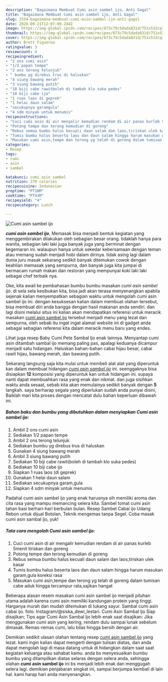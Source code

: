 ```yaml
---
description: "Bagaimana Membuat Cumi asin sambel ijo, Anti Gagal"
title: "Bagaimana Membuat Cumi asin sambel ijo, Anti Gagal"
slug: 1534-bagaimana-membuat-cumi-asin-sambel-ijo-anti-gagal
date: 2020-09-21T12:07:09.244Z
image: https://img-global.cpcdn.com/recipes/673c79c5dada831d/751x532cq70/cumi-asin-sambel-ijo-foto-resep-utama.jpg
thumbnail: https://img-global.cpcdn.com/recipes/673c79c5dada831d/751x532cq70/cumi-asin-sambel-ijo-foto-resep-utama.jpg
cover: https://img-global.cpcdn.com/recipes/673c79c5dada831d/751x532cq70/cumi-asin-sambel-ijo-foto-resep-utama.jpg
author: Brett Figueroa
ratingvalue: 3
reviewcount: 4
recipeingredient:
- "2 ons cumi asin"
- "1/2 papan tempe"
- "2 ons terong telunjuk"
- " bumbu yg direbus trus di haluskan"
- "4 siung bawang merah"
- "3 siung bawang putih"
- "10 biji cabe rawitboleh di tambah klo suka pedes"
- "10 biji cabe ijo"
- "1 ruas laos di geprek"
- "1 helai daun salam"
- "secukupnya garamgula"
- "4 sdm minyak untuk menumis"
recipeinstructions:
- "Cuci cumi asin di air mengalir kemudian rendam di air panas kurleb 5menit tiriskan dan goreng"
- "Potong tempe dan terong kemudian di goreng"
- "Rebus semua bumbu halus kecuali daun salam dan laos,tiriskan ulek kasar"
- "Tumis bumbu halus beserta laos dan daun salam hingga harum masukan garam,gula koreksi rasa"
- "Masukan cumi asin,tempe dan terong yg telah di goreng dalam tumisan cabe aduk hingga tercampur rata,sajikan hangat"
categories:
- Resep
tags:
- cumi
- asin
- sambel

katakunci: cumi asin sambel 
nutrition: 270 calories
recipecuisine: Indonesian
preptime: "PT10M"
cooktime: "PT43M"
recipeyield: "4"
recipecategory: Lunch

---
```



![Cumi asin sambel ijo](https://img-global.cpcdn.com/recipes/673c79c5dada831d/751x532cq70/cumi-asin-sambel-ijo-foto-resep-utama.jpg)

<b><i>cumi asin sambel ijo</i></b>, Memasak bisa menjadi bentuk kegiatan yang menggembirakan dilakukan oleh sebagian besar orang. tidaklah hanya para wanita, sebagian laki laki juga banyak juga yang berminat dengan kegemaran ini. walaupun hanya untuk sekedar kebersamaan dengan teman atau memang sudah menjadi hobi dalam dirinya. tidak asing lagi dalam dunia juru masak sekarang sedikit banyak ditemukan cowok dengan keahlian memasak yang sempurna, dan banyak juga kita jumpai di bermacam rumah makan dan restoran yang mempunyai koki laki laki sebagai chef terbaik nya.

Oke, kita awali ke pembahasan bumbu bumbu masakan <i>cumi asin sambel ijo</i>. di sela sela kesibukan kita, bisa jadi akan terasa menyenangkan apabila sejenak kalian menyempatkan sebagian waktu untuk mengolah cumi asin sambel ijo ini. dengan kesuksesan kalian dalam membuat olahan tersebut, bisa membuat diri anda bangga dengan hasil makanan anda sendiri. dan lagi disini melalui situs ini kalian akan mendapatkan referensi untuk meracik masakan <u>cumi asin sambel ijo</u> tersebut menjadi menu yang lezat dan sempurna, oleh sebab itu ingat ingat alamat website ini di gadget anda sebagai sebagian referensi kita dalam meracik menu baru yang endes.

Lihat juga resep Baby Cumi Pete Sambal Ijo enak lainnya. Menyantap cumi asin ditambah sambal ijo memang paling pas, apalagi keduanya dicampur menjadi satu hidangan. Haluskan bahan-bahan cabai hijau besar, cabai rawit hijau, bawang merah, dan bawang putih.


Sekarang langsung saja kita mulai untuk membeli alat alat yang diperuntuk kan dalam membuat hidangan <u><i>cumi asin sambel ijo</i></u> ini. seenggaknya bisa disiapkan <b>12</b> komposisi yang diperuntuk kan untuk hidangan ini. supaya nanti dapat membuahkan rasa yang enak dan nikmat. dan juga sisihkan waktu anda sesaat, sebab kita akan memulainya sedikit banyak dengan <b>5</b> langkah. saya berharap segala yang diperlukan sudah anda punyai disini, Baiklah mari kita proses dengan mencatat dulu bahan keperluan dibawah ini.

<!--inarticleads1-->

##### Bahan baku dan bumbu yang dibutuhkan dalam menyiapkan Cumi asin sambel ijo:

1. Ambil 2 ons cumi asin
1. Sediakan 1/2 papan tempe
1. Ambil 2 ons terong telunjuk
1. Sediakan  bumbu yg direbus trus di haluskan
1. Gunakan 4 siung bawang merah
1. Ambil 3 siung bawang putih
1. Sediakan 10 biji cabe rawit(boleh di tambah klo suka pedes)
1. Sediakan 10 biji cabe ijo
1. Siapkan 1 ruas laos (di geprek)
1. Gunakan 1 helai daun salam
1. Sediakan secukupnya garam,gula
1. Siapkan 4 sdm minyak untuk menumis


Padahal cumi asin sambel ijo yang enak harusnya sih memiliki aroma dan cita rasa yang mampu memancing selera kita. Sambel tomat cumi asin tahan basi berhari-hari berbulan bulan. Resep Sambel Cabai ijo Udang Rebon untuk dijual Botolan, Teknik mengemas tanpa Segel. Coba masak cumi asin sambal ijo, yuk! 

<!--inarticleads2-->

##### Tata cara mengolah Cumi asin sambel ijo:

1. Cuci cumi asin di air mengalir kemudian rendam di air panas kurleb 5menit tiriskan dan goreng
1. Potong tempe dan terong kemudian di goreng
1. Rebus semua bumbu halus kecuali daun salam dan laos,tiriskan ulek kasar
1. Tumis bumbu halus beserta laos dan daun salam hingga harum masukan garam,gula koreksi rasa
1. Masukan cumi asin,tempe dan terong yg telah di goreng dalam tumisan cabe aduk hingga tercampur rata,sajikan hangat


Beberapa alasan resem masakan cumi asin sambel ijo menjadi piluhan utama adalah karena cumi asin memiliki kandungan protein yang tinggi. Harganya murah dan mudah ditemukan di tukang sayur. Sambal cumi asin cabai ijo. foto: Instagram/@siska_dewi_lestari. Cumi Asin Sambal Ijo Siap disajikan; Tips agar Cumi Asin Sambal Ijo lebih enak saat disajikan: Jika menggunakan cumi asin yang kering, rendam dulu sampai lunak sebelum dimasak. Remas-remas cumi, lalu bilas hingga bersih dengan air. 

Demikian sedikit ulasan olahan tentang resep <u>cumi asin sambel ijo</u> yang lezat. kami ingin kalian dapat mengerti dengan tulisan diatas, dan anda dapat mengolah lagi di masa datang untuk di hidangkan dalam saat saat kegiatan keluarga atau sahabat kamu. anda bs menyesuaikan bumbu bumbu yang ditampilkan diatas selaras dengan selera anda, sehingga olahan <b>cumi asin sambel ijo</b> ini bs menjadi lebih enak dan menggugah selera lagi. demikian penjabaran singkat ini, sampai berjumpa kembali di lain hal. kami harap hari anda menyenangkan.
